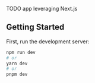 TODO app leveraging Next.js

## Getting Started

First, run the development server:

```bash
npm run dev
# or
yarn dev
# or
pnpm dev
```